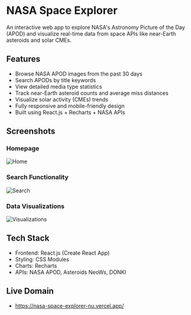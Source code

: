 #  NASA Space Explorer

An interactive web app to explore NASA's Astronomy Picture of the Day (APOD) and visualize real-time data from space APIs like near-Earth asteroids and solar CMEs.

## Features

- Browse NASA APOD images from the past 30 days
- Search APODs by title keywords
- View detailed media type statistics
- Track near-Earth asteroid counts and average miss distances
- Visualize solar activity (CMEs) trends
- Fully responsive and mobile-friendly design
- Built using React.js + Recharts + NASA APIs

## Screenshots

### Homepage
![Home](frontend/screenshots/home.png)

### Search Functionality
![Search](frontend/screenshots/search.png)

### Data Visualizations
![Visualizations](frontend/screenshots/visualizations.png)

## Tech Stack

- Frontend: React.js (Create React App)
- Styling: CSS Modules
- Charts: Recharts
- APIs: NASA APOD, Asteroids NeoWs, DONKI

## Live Domain

- https://nasa-space-explorer-nu.vercel.app/

